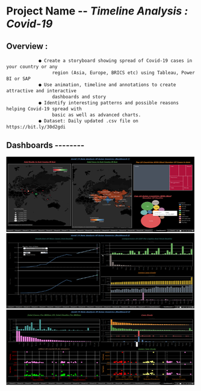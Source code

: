 # Project Name -- *Timeline Analysis : Covid-19*

## Overview :
                ● Create a storyboard showing spread of Covid-19 cases in your country or any
                     region (Asia, Europe, BRICS etc) using Tableau, Power BI or SAP
                ● Use animation, timeline and annotations to create attractive and interactive
                     dashboards and story
                ● Identify interesting patterns and possible reasons helping Covid-19 spread with
                     basic as well as advanced charts.
                ● Dataset: Daily updated .csv file on https://bit.ly/30d2gdi

## Dashboards --------

<img src=https://github.com/sumony2j/Covid-19_Analysis_Asia/blob/main/Screenshots/Dashboard/Dashboard-1.png width=500 height=200>

<img src=https://github.com/sumony2j/Covid-19_Analysis_Asia/blob/main/Screenshots/Dashboard/Dashboaed-2.png width=500 height=200>

<img src=https://github.com/sumony2j/Covid-19_Analysis_Asia/blob/main/Screenshots/Dashboard/Dashboard-3.png width=500 height=200>
